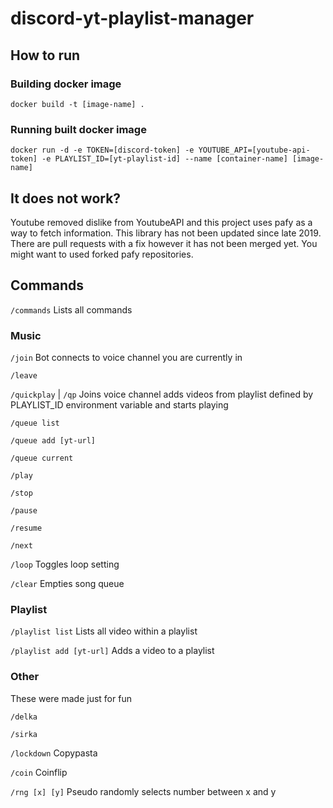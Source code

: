 # discord-yt-playlist-manager

## How to run

### Building docker image

`docker build -t [image-name] .`

### Running built docker image

`docker run -d -e TOKEN=[discord-token] -e YOUTUBE_API=[youtube-api-token] -e PLAYLIST_ID=[yt-playlist-id] --name [container-name] [image-name]`

## It does not work?

Youtube removed dislike from YoutubeAPI and this project uses pafy as a way to fetch information. This library has not been updated since late 2019. There are pull requests with a fix however it has not been merged yet. You might want to used forked pafy repositories.

## Commands

`/commands`
Lists all commands

### Music

`/join`
Bot connects to voice channel you are currently in

`/leave`

`/quickplay` | `/qp`
Joins voice channel adds videos from playlist defined by PLAYLIST_ID environment variable and starts playing

`/queue list`

`/queue add [yt-url]`

`/queue current`

`/play`

`/stop`

`/pause`

`/resume`

`/next`

`/loop`
Toggles loop setting

`/clear`
Empties song queue

### Playlist

`/playlist list`
Lists all video within a playlist

`/playlist add [yt-url]`
Adds a video to a playlist

### Other

These were made just for fun

`/delka`

`/sirka`

`/lockdown`
Copypasta

`/coin`
Coinflip

`/rng [x] [y]`
Pseudo randomly selects number between x and y
